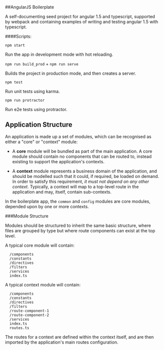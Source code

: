 ##AngularJS Boilerplate

A self-documenting seed project for angular 1.5 and typescript, supported by webpack
 and containing examples of writing and testing angular 1.5 with typescript.


####Scripts:

`npm start`

Run the app in development mode with hot reloading.

`npm run build_prod` +
`npm run serve`

Builds the project in production mode, and then creates a server.

`npm test`

Run unit tests using karma.

`npm run protractor`

Run e2e tests using protractor.


## Application Structure

An application is made up a set of modules, which can be recognised as either a "core" or "context" module:

- A **core** module will be bundled as part of the main application. A core module should contain no
  components that can be routed to, instead existing to support the application's contexts.

- A **context** module represents a business domain of the application, and should be modelled such that
 it could, if required, be loaded on demand. In order to satisfy this requirement, _it must not depend
 on any other context_. Typically, a context will map to a top-level route in the application and may,
 itself, contain sub-contexts.

In the boilerplate app, the `common` and `config` modules are core modules, depended upon by one or
 more contexts.

###Module Structure

Modules should be structured to inherit the same basic structure, where files are grouped by type but
where route components can exist at the top level.

A typical core module will contain:

```
  /components
  /constants
  /directives
  /filters
  /services
  index.ts
```

A typical context module will contain:

```
  /components
  /constants
  /directives
  /filters
  /route-component-1
  /route-component-2
  /services
  index.ts
  routes.ts
```
The routes for a context are defined within the context itself, and are then imported by the application's
 main routes configuration.

